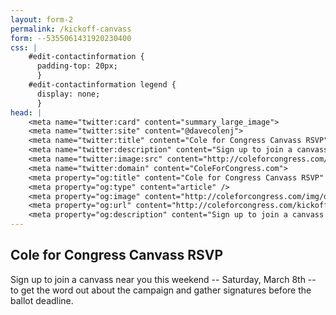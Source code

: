 ```yaml
---
layout: form-2
permalink: /kickoff-canvass
form: --5355061431920230400
css: |
    #edit-contactinformation {
      padding-top: 20px;
      }
    #edit-contactinformation legend {
      display: none;
      }
head: |
    <meta name="twitter:card" content="summary_large_image">
    <meta name="twitter:site" content="@davecolenj">
    <meta name="twitter:title" content="Cole for Congress Canvass RSVP">
    <meta name="twitter:description" content="Sign up to join a canvass near you this weekend -- Saturday, March 8th -- to get the word out about the campaign and gather signatures before the ballot deadline.">
    <meta name="twitter:image:src" content="http://coleforcongress.com/img/dave-full.jpg">
    <meta name="twitter:domain" content="ColeForCongress.com">
    <meta property="og:title" content="Cole for Congress Canvass RSVP" />
    <meta property="og:type" content="article" />
    <meta property="og:image" content="http://coleforcongress.com/img/dave-full.jpg" />
    <meta property="og:url" content="http://coleforcongress.com/kickoff-canvass/" />
    <meta property="og:description" content="Sign up to join a canvass near you this weekend -- Saturday, March 8th -- to get the word out about the campaign and gather signatures before the ballot deadline.!" />
---
```


## Cole for Congress Canvass RSVP

Sign up to join a canvass near you this weekend -- Saturday, March 8th -- to get the word out about the campaign and gather signatures before the ballot deadline.
